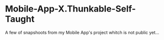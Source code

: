 # Mobile-App-X.Thunkable-Self-Taught
A few of snapshoots from my Mobile App's project whitch is not public yet...
